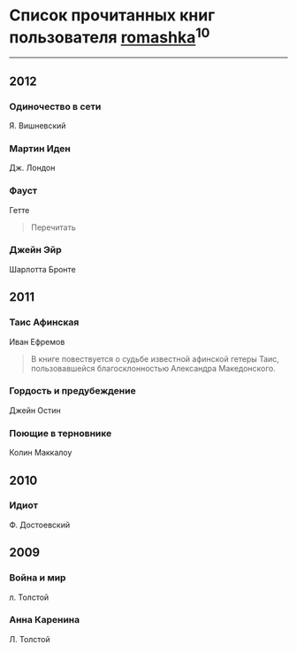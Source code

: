 # Список прочитанных книг пользователя [romashka](https://plus.google.com/103199683741978522368)<sup>10</sup>
---

## 2012

### Одиночество в сети
Я. Вишневский


### Мартин Иден
Дж. Лондон


### Фауст
Гетте
> Перечитать


### Джейн Эйр
Шарлотта Бронте



## 2011

### Таис Афинская
Иван Ефремов
> В книге повествуется о судьбе известной афинской гетеры Таис, пользовавшейся благосклонностью Александра Македонского.


### Гордость и предубеждение
Джейн Остин


### Поющие в терновнике
Колин Маккалоу



## 2010

### Идиот
Ф. Достоевский



## 2009

### Война и мир
л. Толстой


### Анна Каренина
Л. Толстой



